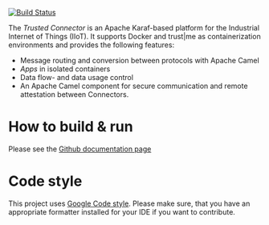 [![Build Status](https://travis-ci.org/industrial-data-space/trusted-connector.svg?branch=develop)](https://travis-ci.org/industrial-data-space/trusted-connector)

The _Trusted Connector_ is an Apache Karaf-based platform for the Industrial Internet of Things (IIoT). It supports Docker and trust|me as containerization environments and provides the following features:

* Message routing and conversion between protocols with Apache Camel
* _Apps_ in isolated containers
* Data flow- and data usage control
* An Apache Camel component for secure communication and remote attestation between Connectors.

# How to build & run

Please see the [Github documentation page](https://industrial-data-space.github.io/trusted-connector-documentation/docs/dev_core/)

# Code style

This project uses [Google Code style](https://github.com/google/google-java-format). Please make sure, that you have an appropriate formatter installed for your IDE if you want to contribute.
